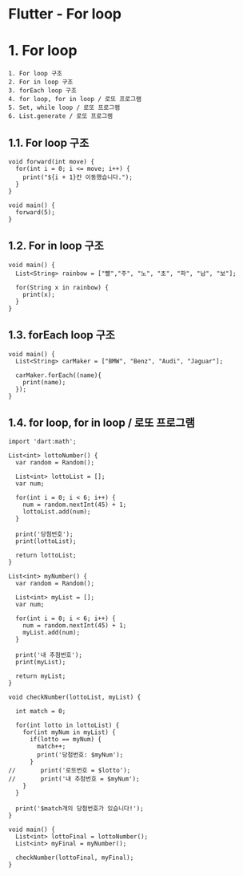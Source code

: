 Flutter - For loop
========

# 1. For loop
	1. For loop 구조
	2. For in loop 구조
	3. forEach loop 구조
	4. for loop, for in loop / 로또 프로그램
	5. Set, while loop / 로또 프로그램
	6. List.generate / 로또 프로그램


## 1.1. For loop 구조
```
void forward(int move) {
  for(int i = 0; i <= move; i++) {
    print("${i + 1}칸 이동했습니다.");
  }
}

void main() {
  forward(5);
}
```


## 1.2. For in loop 구조
```
void main() {
  List<String> rainbow = ["빨","주", "노", "초", "파", "남", "보"];
  
  for(String x in rainbow) {
    print(x);
  }
}
```

## 1.3. forEach loop 구조
```
void main() {
  List<String> carMaker = ["BMW", "Benz", "Audi", "Jaguar"];
  
  carMaker.forEach((name){
    print(name);
  });
}
```

## 1.4. for loop, for in loop / 로또 프로그램
```
import 'dart:math';

List<int> lottoNumber() {
  var random = Random();
  
  List<int> lottoList = [];
  var num;
  
  for(int i = 0; i < 6; i++) {
    num = random.nextInt(45) + 1;
    lottoList.add(num);
  }
  
  print('당첨번호');
  print(lottoList);
  
  return lottoList;
}

List<int> myNumber() {
  var random = Random();
  
  List<int> myList = [];
  var num;
  
  for(int i = 0; i < 6; i++) {
    num = random.nextInt(45) + 1;
    myList.add(num);
  }
  
  print('내 추첨번호');
  print(myList);
  
  return myList;
}

void checkNumber(lottoList, myList) {
  
  int match = 0;
  
  for(int lotto in lottoList) {
    for(int myNum in myList) {
      if(lotto == myNum) {
        match++;
        print('당첨번호: $myNum');
      }
//       print('로또번호 = $lotto');
//       print('내 추첨번호 = $myNum');
    }
  }
  
  print('$match개의 당첨번호가 있습니다!');
}

void main() {
  List<int> lottoFinal = lottoNumber();
  List<int> myFinal = myNumber();
  
  checkNumber(lottoFinal, myFinal);
}
```